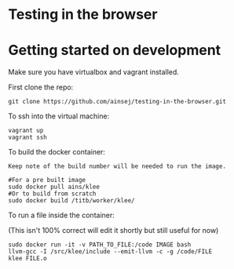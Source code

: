 Testing in the browser
=======================

Getting started on development
===============================

Make sure you have virtualbox and vagrant installed.

First clone the repo:

    git clone https://github.com/ainsej/testing-in-the-browser.git
    
To ssh into the virtual machine:
   
    vagrant up
    vagrant ssh
    
To build the docker container:

    Keep note of the build number will be needed to run the image.
    
    #For a pre built image
    sudo docker pull ains/klee 
    #Or to build from scratch
    sudo docker build /titb/worker/klee/
    
To run a file inside the container:

(This isn't 100% correct will edit it shortly but still useful for now)

    sudo docker run -it -v PATH_TO_FILE:/code IMAGE bash
    llvm-gcc -I /src/klee/include --emit-llvm -c -g /code/FILE
    klee FILE.o
